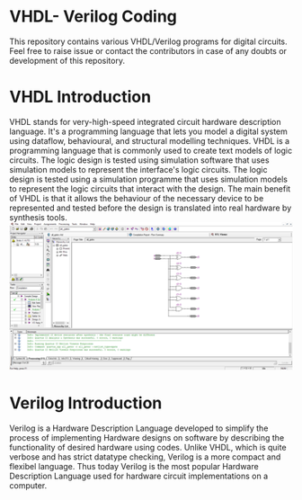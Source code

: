 # VHDL- Verilog Coding

This repository contains various VHDL/Verilog programs for digital circuits. Feel free to raise issue or contact the contributors in case of any doubts or development of this repository.

# VHDL Introduction
VHDL stands for very-high-speed integrated circuit hardware description language. It's a programming language that lets you model a digital system using dataflow, behavioural, and structural modelling techniques. VHDL is a programming language that is commonly used to create text models of logic circuits. The logic design is tested using simulation software that uses simulation models to represent the interface's logic circuits. The logic design is tested using a simulation programme that uses simulation models to represent the logic circuits that interact with the design. The main benefit of VHDL is that it allows the behaviour of the necessary device to be represented and tested before the design is translated into real hardware by synthesis tools. 
![](Media/RTL_view.png)

# Verilog Introduction
Verilog is a Hardware Description Language developed to simplify the process of implementing Hardware designs on software by describing the functionality of desired hardware using codes. Unlike VHDL, which is quite verbose and has strict datatype checking, Verilog is a more compact and flexibel language. Thus today Verilog is the most popular Hardware Description Language used for hardware circuit implementations on a computer.
